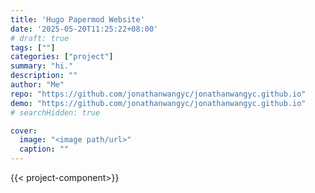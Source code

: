 ```yaml
---
title: 'Hugo Papermod Website'
date: '2025-05-20T11:25:22+08:00'
# draft: true 
tags: [""]
categories: ["project"]
summary: "hi."
description: ""
author: "Me"
repo: "https://github.com/jonathanwangyc/jonathanwangyc.github.io"
demo: "https://github.com/jonathanwangyc/jonathanwangyc.github.io"
# searchHidden: true

cover:
  image: "<image path/url>"
  caption: ""
---
```

{{< project-component>}}
